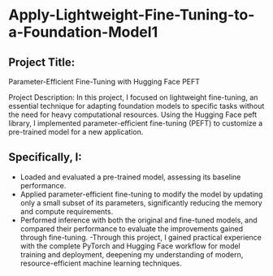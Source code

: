 # Apply-Lightweight-Fine-Tuning-to-a-Foundation-Model1

## Project Title:
Parameter-Efficient Fine-Tuning with Hugging Face PEFT

Project Description:
In this project, I focused on lightweight fine-tuning, an essential technique for adapting foundation models to specific tasks without the need for heavy computational resources. Using the Hugging Face peft library, I implemented parameter-efficient fine-tuning (PEFT) to customize a pre-trained model for a new application.

## Specifically, I:
- Loaded and evaluated a pre-trained model, assessing its baseline performance.
- Applied parameter-efficient fine-tuning to modify the model by updating only a small subset of its parameters, significantly reducing the memory and compute requirements.
- Performed inference with both the original and fine-tuned models, and compared their performance to evaluate the improvements gained through fine-tuning.
-Through this project, I gained practical experience with the complete PyTorch and Hugging Face workflow for model training and deployment, deepening my understanding of modern, resource-efficient machine learning techniques.
